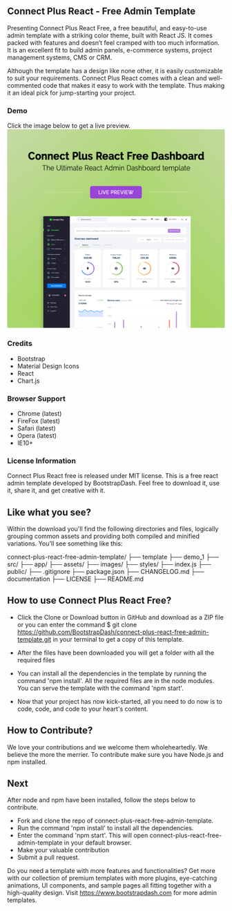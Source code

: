## Connect Plus React - Free Admin Template
Presenting Connect Plus React Free, a free beautiful, and easy-to-use admin template with a striking color theme, built with React JS. It comes packed with features and doesn’t feel cramped with too much information. It is an excellent fit to build admin panels, e-commerce systems, project management systems, CMS or CRM.

Although the template has a design like none other, it is easily customizable to suit your requirements. Connect Plus React comes with a clean and well-commented code that makes it easy to work with the template. Thus making it an ideal pick for jump-starting your project.

### Demo
Click the image below to get a live preview.
[![N|Solid](preview.jpg)](https://bootstrapdash.com/demo/connect-plus-react-free/template/demo_1/preview/dashboard)


### Credits

- Bootstrap
- Material Design Icons
- React
- Chart.js

### Browser Support

- Chrome (latest)
- FireFox (latest)
- Safari (latest)
- Opera (latest)
- IE10+

### License Information

Connect Plus React free is released under MIT license. This is a free react admin template developed by BootstrapDash. Feel free to download it, use it, share it, and get creative with it.
  
## Like what you see?
Within the download you'll find the following directories and files, logically grouping common assets and providing both compiled and minified variations. You'll see something like this:

connect-plus-react-free-admin-template/
  ├── template
    ├── demo_1
        ├── src/
            ├── app/
            ├── assets/
                ├── images/
                ├── styles/
            ├── index.js
        ├── public/
        ├── .gitignore
        ├── package.json
  ├── CHANGELOG.md
  ├── documentation
  ├── LICENSE
  ├── README.md


## How to use Connect Plus React Free?

- Click the Clone or Download button in GitHub and download as a ZIP file or you can enter the command
$ git clone https://github.com/BootstrapDash/connect-plus-react-free-admin-template.git in your terminal to get a copy of this template.

- After the files have been downloaded you will get a folder with all the required files

- You can install all the dependencies in the template by running the command 'npm install'. All the required files are in the node modules.
You can serve the template with the command 'npm start'.

- Now that your project has now kick-started, all you need to do now is to code, code, and code to your heart's content.


## How to Contribute?

We love your contributions and we welcome them wholeheartedly. We believe the more the merrier. To contribute make sure you have Node.js and npm installed.

## Next
After node and npm have been installed, follow the steps below to contribute.

- Fork and clone the repo of connect-plus-react-free-admin-template.
- Run the command 'npm install' to install all the dependencies.
- Enter the command 'npm start'. This will open connect-plus-react-free-admin-template in your default browser.
- Make your valuable contribution
- Submit a pull request.


Do you need a template with more features and functionalities? Get more with our collection of premium templates with more plugins, eye-catching animations, UI components, and sample pages all fitting together with a high-quality design. Visit https://www.bootstrapdash.com for more admin templates.


